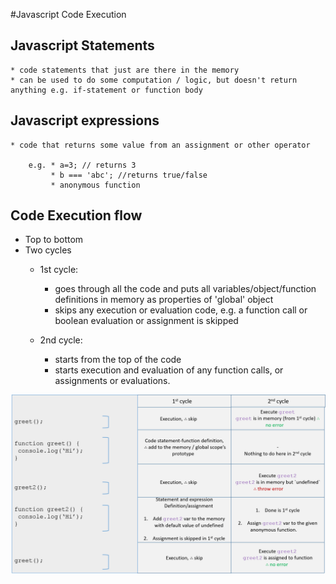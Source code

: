 #Javascript Code Execution

## Javascript Statements
    * code statements that just are there in the memory 
    * can be used to do some computation / logic, but doesn't return anything e.g. if-statement or function body
    
## Javascript expressions
    * code that returns some value from an assignment or other operator
    
        e.g. * a=3; // returns 3
             * b === 'abc'; //returns true/false
             * anonymous function

## Code Execution flow
* Top to bottom
* Two cycles
    * 1st cycle:
        - goes through all the code and puts all variables/object/function definitions in memory as properties of 'global' object
        - skips any execution or evaluation code, e.g. a function call or boolean evaluation or assignment is skipped
        
    * 2nd cycle:
        - starts from the top of the code
        - starts execution and evaluation of any function calls, or assignments or evaluations.
        
        
![](/assets/jsCodeExecution.png)
    
    
    